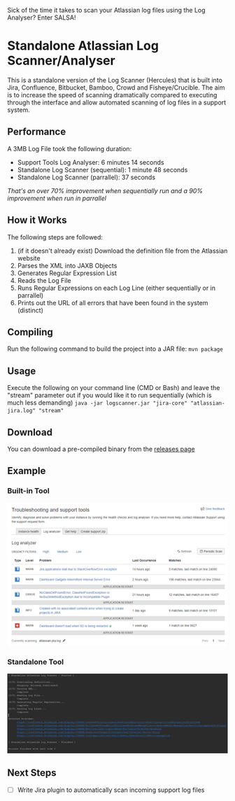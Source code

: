 Sick of the time it takes to scan your Atlassian log files using the Log Analyser?
 Enter SALSA!
# Standalone Atlassian Log Scanner/Analyser
This is a standalone version of the Log Scanner (Hercules) that is built into Jira, Confluence, Bitbucket, Bamboo, Crowd and Fisheye/Crucible. 
The aim is to increase the speed of scanning dramatically compared to executing through the interface and allow automated scanning of log files in a support system.

## Performance
A 3MB Log File took the following duration:
* Support Tools Log Analyser: 6 minutes 14 seconds
* Standalone Log Scanner (sequential): 1 minute 48 seconds
* Standalone Log Scanner (parrallel): 37 seconds

*That's an over 70% improvement when sequentially run and a 90% improvement when run in parrallel*

## How it Works
The following steps are followed:
1. (if it doesn't already exist) Download the definition file from the Atlassian website
2. Parses the XML into JAXB Objects
3. Generates Regular Expression List
4. Reads the Log File
5. Runs Regular Expressions on each Log Line (either sequentially or in parrallel)
6. Prints out the URL of all errors that have been found in the system (distinct)

## Compiling
Run the following command to build the project into a JAR file:
`mvn package`

## Usage
Execute the following on your command line (CMD or Bash) and leave the "stream" parameter out if you would like it to run sequentially (which is much less demanding)
`java -jar logscanner.jar "jira-core" "atlassian-jira.log" "stream"`

## Download
You can download a pre-compiled binary from the [releases page](https://github.com/jackgraves/standalone-atlassian-log-scanner/releases)

## Example
### Built-in Tool

![Support Tools Output](example/example_output_supporttools.png)

### Standalone Tool

![SALSA Output](example/example_output_standalone.png)

## Next Steps
- [ ] Write Jira plugin to automatically scan incoming support log files
